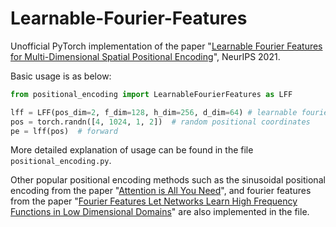 # Learnable-Fourier-Features

Unofficial PyTorch implementation of the paper "[Learnable Fourier Features for Multi-Dimensional Spatial Positional Encoding](https://arxiv.org/pdf/2106.02795.pdf)", NeurIPS 2021.


Basic usage is as below:
```python
from positional_encoding import LearnableFourierFeatures as LFF

lff = LFF(pos_dim=2, f_dim=128, h_dim=256, d_dim=64) # learnable fourier features module
pos = torch.randn([4, 1024, 1, 2])  # random positional coordinates
pe = lff(pos)  # forward

```

More detailed explanation of usage can be found in the file `positional_encoding.py`.

Other popular positional encoding methods such as the sinusoidal positional encoding from the paper "[Attention is All You Need](https://arxiv.org/pdf/1706.03762)", and fourier features from the paper "[Fourier Features Let Networks Learn High Frequency Functions in Low Dimensional Domains](https://arxiv.org/pdf/2006.10739)" are also implemented in the file.
